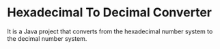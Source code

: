 # Hexadecimal To Decimal Converter

It is a Java project that converts from the hexadecimal number system to the decimal number system.
